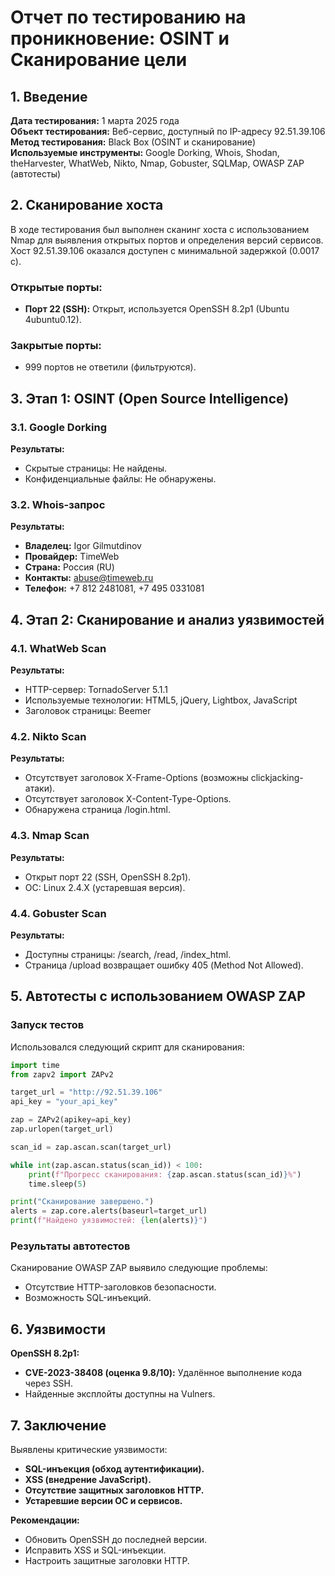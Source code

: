 # Отчет по тестированию на проникновение: OSINT и Сканирование цели

## 1. Введение
**Дата тестирования:** 1 марта 2025 года  
**Объект тестирования:** Веб-сервис, доступный по IP-адресу 92.51.39.106  
**Метод тестирования:** Black Box (OSINT и сканирование)  
**Используемые инструменты:** Google Dorking, Whois, Shodan, theHarvester, WhatWeb, Nikto, Nmap, Gobuster, SQLMap, OWASP ZAP (автотесты)

## 2. Сканирование хоста
В ходе тестирования был выполнен сканинг хоста с использованием Nmap для выявления открытых портов и определения версий сервисов. Хост 92.51.39.106 оказался доступен с минимальной задержкой (0.0017 с).

### Открытые порты:
- **Порт 22 (SSH):** Открыт, используется OpenSSH 8.2p1 (Ubuntu 4ubuntu0.12).

### Закрытые порты:
- 999 портов не ответили (фильтруются).

## 3. Этап 1: OSINT (Open Source Intelligence)
### 3.1. Google Dorking
**Результаты:**  
- Скрытые страницы: Не найдены.  
- Конфиденциальные файлы: Не обнаружены.  

### 3.2. Whois-запрос
**Результаты:**  
- **Владелец:** Igor Gilmutdinov  
- **Провайдер:** TimeWeb  
- **Страна:** Россия (RU)  
- **Контакты:** abuse@timeweb.ru  
- **Телефон:** +7 812 2481081, +7 495 0331081  

## 4. Этап 2: Сканирование и анализ уязвимостей

### 4.1. WhatWeb Scan
**Результаты:**  
- HTTP-сервер: TornadoServer 5.1.1  
- Используемые технологии: HTML5, jQuery, Lightbox, JavaScript  
- Заголовок страницы: Beemer  

### 4.2. Nikto Scan
**Результаты:**  
- Отсутствует заголовок X-Frame-Options (возможны clickjacking-атаки).  
- Отсутствует заголовок X-Content-Type-Options.  
- Обнаружена страница /login.html.  

### 4.3. Nmap Scan
**Результаты:**  
- Открыт порт 22 (SSH, OpenSSH 8.2p1).  
- ОС: Linux 2.4.X (устаревшая версия).  

### 4.4. Gobuster Scan
**Результаты:**  
- Доступны страницы: /search, /read, /index_html.  
- Страница /upload возвращает ошибку 405 (Method Not Allowed).  

## 5. Автотесты с использованием OWASP ZAP

### Запуск тестов

Использовался следующий скрипт для сканирования:

```python
import time
from zapv2 import ZAPv2

target_url = "http://92.51.39.106"
api_key = "your_api_key"

zap = ZAPv2(apikey=api_key)
zap.urlopen(target_url)

scan_id = zap.ascan.scan(target_url)

while int(zap.ascan.status(scan_id)) < 100:
    print(f"Прогресс сканирования: {zap.ascan.status(scan_id)}%")
    time.sleep(5)

print("Сканирование завершено.")
alerts = zap.core.alerts(baseurl=target_url)
print(f"Найдено уязвимостей: {len(alerts)}")
```

### Результаты автотестов

Сканирование OWASP ZAP выявило следующие проблемы:
- Отсутствие HTTP-заголовков безопасности.
- Возможность SQL-инъекций.

## 6. Уязвимости

**OpenSSH 8.2p1:**  
- **CVE-2023-38408 (оценка 9.8/10):** Удалённое выполнение кода через SSH.  
- Найденные эксплойты доступны на Vulners.  

## 7. Заключение

Выявлены критические уязвимости:  
- **SQL-инъекция (обход аутентификации).**  
- **XSS (внедрение JavaScript).**  
- **Отсутствие защитных заголовков HTTP.**  
- **Устаревшие версии ОС и сервисов.**  

**Рекомендации:**  
- Обновить OpenSSH до последней версии.  
- Исправить XSS и SQL-инъекции.  
- Настроить защитные заголовки HTTP.  
